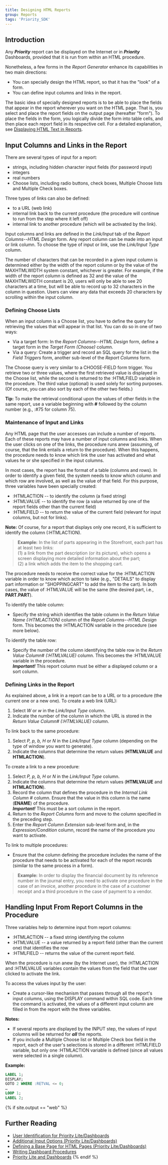 ```yaml
---
title: Designing HTML Reports
group: Reports
tags: 'Priority_SDK'
---
```


## Introduction

Any ***Priority*** report can be displayed on the Internet or
in ***Priority*** Dashboards, provided that it is run from within an HTML
procedure.

Nonetheless, a few forms in the *Report Generator* enhance its
capabilities in two main directions:

-   You can specially design the HTML report, so that it has the "look"
    of a form.
-   You can define input columns and links in the report.

The basic idea of specially designed reports is to be able to place the
fields that appear in the report wherever you want on the HTML page.
That is, you select and place the report fields on the output page
(hereafter "form"). To place the fields in the form, you logically
divide the form into table cells, and then place each report field in
its respective cell. For a detailed explanation, see [Displaying HTML
Text in
Reports](Refine-Report-Display#Displaying-HTML-Text-in-Reports ).

## Input Columns and Links in the Report 

There are several types of input for a report:

-   strings, including hidden character input fields (for password
    input)
-   integers
-   real numbers
-   Choose lists, including radio buttons, check boxes, Multiple Choose
    lists and Multiple Check boxes.

Three types of links can also be defined:

-   to a URL (web link)
-   internal link back to the current procedure (the procedure will
    continue to run from the step where it left off)
-   internal link to another procedure (which will be activated by the
    link).

Input columns and links are defined in the *Link/Input* tab of the
*Report Columns--HTML Design* form. Any report column can be made into
an input or link column. To choose the type of input or link, use the
*Link/Input Type* column.

The number of characters that can be recorded in a given input column is
determined either by the width of the report column or by the value of
the MAXHTMLWIDTH system constant, whichever is greater. For example, if
the width of the report column is defined as 32 and the value of the
MAXHTMLWIDTH constant is 20, users will only be able to see 20
characters at a time, but will be able to record up to 32 characters in
the column in question. Users can view any data that exceeds 20
characters by scrolling within the input column.

### Defining Choose Lists 

When an input column is a Choose list, you have to define the query for
retrieving the values that will appear in that list. You can do so in
one of two ways:

-   Via a target form: In the *Report Columns--HTML Design* form, define
    a target form in the *Target Form (Choose)* column.
-   Via a query: Create a trigger and record an SQL query for the list
    in the *Field Triggers* form, another sub-level of the *Report
    Columns* form.

The Choose query is very similar to a CHOOSE-FIELD form trigger. You
retrieve two or three values, where the first retrieved value is
displayed in the Choose list, while the second is returned to the
:HTMLFIELD variable in the procedure. The third value (optional) is used
solely for sorting purposes. (Of course, you can also sort by each of
the other two fields.)

**Tip:** To make the retrieval conditional upon the values of other
fields in the same report, use a variable beginning with **\#** followed
by the column number (e.g., :#75 for column 75).

### Maintenance of Input and Links 

Any HTML page that the user accesses can include a number of reports.
Each of these reports may have a number of input columns and links. When
the user clicks on one of the links, the procedure runs anew (assuming,
of course, that the link entails a return to the procedure). When this
happens, the procedure needs to know which link the user has activated
and what values he or she specified in the input columns.

In most cases, the report has the format of a table (columns and rows).
In order to identify a given field, the system needs to know which
column and which row are involved, as well as the value of that field.
For this purpose, three variables have been specially created:

-   :HTMLACTION -- to identify the column (a fixed string)
-   :HTMLVALUE -- to identify the row (a value returned by one of the
    report fields other than the current field)
-   :HTMLFIELD -- to return the value of the current field (relevant for
    input columns, but not for links).

**Note:** Of course, for a report that displays only one record, it is
sufficient to identify the column (:HTMLACTION).

> **Example:** In the list of parts appearing in the Storefront, each
> part has at least two links:\
> (1) a link from the part description (or its picture), which opens a
> screen displaying more detailed information about the part;\
> (2) a link which adds the item to the shopping cart.

The procedure needs to receive the correct value for the :HTMLACTION
variable in order to know which action to take (e.g., "DETAILS" to
display part information or "SHOPPINGCART" to add the item to the cart).
In both cases, the value of :HTMLVALUE will be the same (the desired
part, i.e., **PART.PART**).

To identify the table column:

-   Specify the string which identifies the table column in the *Return
    Value Name (:HTMLACTION)* column of the *Report Columns--HTML
    Design* form. This becomes the :HTMLACTION variable in the procedure
    (see more below).

To identify the table row:

-   Specify the number of the column identifying the table row in the
    *Return Value Column# (:HTMLVALUE)* column. This becomes the
    :HTMLVALUE variable in the procedure.\
    ***Important!*** This report column must be either a displayed
    column or a sort column.

### Defining Links in the Report 

As explained above, a link in a report can be to a URL or to a procedure
(the current one or a new one). To create a web link (URL):

1.  Select *W* or *w* in the *Link/Input Type* column.
2.  Indicate the number of the column in which the URL is stored in the
    *Return Value Column# (:HTMLVALUE)* column.

To link back to the same procedure:

1.  Select *P, p, b, H* or *N* in the *Link/Input Type* column
    (depending on the type of window you want to generate).
2.  Indicate the columns that determine the return values (**HTMLVALUE**
    and **HTMLACTION**).

To create a link to a new procedure:

1.  Select *P, p, b, H* or *N* in the *Link/Input Type* column.
2.  Indicate the columns that determine the return values (**HTMLVALUE**
    and **HTMLACTION**).
3.  Record the column that defines the procedure in the *Internal Link
    Column \#* column. Ensure that the value in this column is the name
    (**ENAME**) of the procedure.\
    ***Important!*** This must be a sort column in the report.
4.  Return to the *Report Columns* form and move to the column specified
    in the preceding step.
5.  Enter the *Report Column Extension* sub-level form and, in the
    *Expression/Condition* column, record the name of the procedure you
    want to activate.

To link to multiple procedures:

-   Ensure that the column defining the procedure includes the name of
    the procedure that needs to be activated for each of the report
    records (similar to the same process in a form).

> **Example:** In order to display the financial document by its
> reference number in the journal entry, you need to activate one
> procedure in the case of an invoice, another procedure in the case of
> a customer receipt and a third procedure in the case of payment to a
> vendor.

## Handling Input From Report Columns in the Procedure 

Three variables help to determine input from report columns:

-   :HTMLACTION -- a fixed string identifying the column
-   :HTMLVALUE -- a value returned by a report field (other than the
    current one) that identifies the row
-   :HTMLFIELD -- returns the value of the current report field.

When the procedure is run anew (by the Internet user), the :HTMLACTION
and :HTMLVALUE variables contain the values from the field that the user
clicked to activate the link.

To access the values input by the user:

-   Create a cursor-like mechanism that passes through all the report's
    input columns, using the DISPLAY command within SQL code. Each time
    the command is activated, the values of a different input column are
    filled in from the report with the three variables.

**Notes:**

-   If several reports are displayed by the INPUT step, the values of
    input columns will be returned for ***all*** the reports.
-   If you include a Multiple Choose list or Multiple Check box field in
    the report, each of the user\'s selections is stored in a different
    :HTMLFIELD variable, but only one :HTMLACTION variable is defined
    (since all values were selected in a single column).

**Example:**
```sql
LABEL 1;
DISPLAY;
GOTO 2 WHERE :RETVAL <= 0;
…
LOOP 1;
LABEL 2;
```

{% if site.output == "web" %}
## Further Reading 

-   [User Identification for Priority Lite/Dashboards](User-Identification-for-Priority-Lite/Dashboards )
-   [Additional Input Options (Priority Lite/Dashboards)](Additional-Input-Options-(Priority-Lite/Dashboards) )
-   [Defining a Base Page for HTML Pages (Priority Lite/Dashboards)](Defining-a-Base-Page-for-HTML-Pages-(Priority-Lite/Dashboards) )
-   [Writing Dashboard Procedures](Writing-Dashboard-Procedures )
-   [Priority Lite and Dashboards](Priority-Lite-and-Dashboards )
{% endif %}